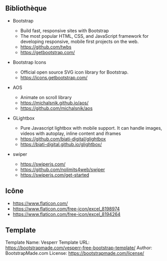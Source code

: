 
## Bibliothèque 

- Bootstrap
  - Build fast, responsive sites with Bootstrap
  - The most popular HTML, CSS, and JavaScript framework for developing responsive, mobile first projects on the web.
  - https://github.com/twbs
  - https://getbootstrap.com/

- Bootstrap Icons
  - Official open source SVG icon library for Bootstrap.
  - https://icons.getbootstrap.com/

- AOS
  - Animate on scroll library
  - https://michalsnik.github.io/aos/
  - https://github.com/michalsnik/aos

- GLightbox
  - Pure Javascript lightbox with mobile support. It can handle images, videos with autoplay, inline content and iframes
  - https://github.com/biati-digital/glightbox
  - https://biati-digital.github.io/glightbox/

- swiper
  - https://swiperjs.com/
  - https://github.com/nolimits4web/swiper
  - https://swiperjs.com/get-started

## Icône
- https://www.flaticon.com/
- https://www.flaticon.com/free-icon/excel_8198974
- https://www.flaticon.com/free-icon/excel_8194264

## Template 

Template Name: Vesperr
Template URL: https://bootstrapmade.com/vesperr-free-bootstrap-template/
Author: BootstrapMade.com
License: https://bootstrapmade.com/license/
